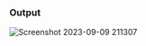 ### Output
![Screenshot 2023-09-09 211307](https://github.com/Gowri4622/tekmonks-assignment/assets/75235455/66cadc68-e056-4499-a9ab-27e0054f9c24)
